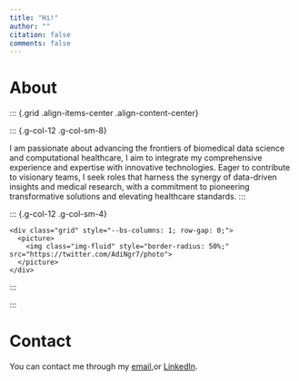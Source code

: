 ```yaml
---
title: "Hi!"
author: ""
citation: false
comments: false
---
```


# About

::: {.grid .align-items-center .align-content-center}

::: {.g-col-12 .g-col-sm-8}

I am passionate about advancing the frontiers of biomedical data science and computational healthcare, I aim to integrate my comprehensive experience and expertise with innovative technologies. Eager to contribute to visionary teams, 
I seek roles that harness the synergy of data-driven insights and medical research, with a commitment to pioneering transformative solutions and elevating healthcare standards.
:::


::: {.g-col-12 .g-col-sm-4}

```{=html}
<div class="grid" style="--bs-columns: 1; row-gap: 0;">
  <picture>
    <img class="img-fluid" style="border-radius: 50%;" src="https://twitter.com/AdiNgr7/photo">
  </picture>
</div>
```

:::

:::

# Contact

You can contact me through my [email](mailto:aditya.mits13@gmail.com),or [LinkedIn](https://www.linkedin.com/in/aditya-nagori-phd-4622b4b9/).
